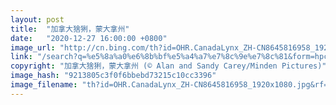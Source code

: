 ```yaml
---
layout: post
title:  "加拿大猞猁，蒙大拿州"
date:   "2020-12-27 16:00:00 +0800"
image_url: "http://cn.bing.com/th?id=OHR.CanadaLynx_ZH-CN8645816958_1920x1080.jpg&rf=LaDigue_1920x1080.jpg&pid=hp"
link: "/search?q=%e5%8a%a0%e6%8b%bf%e5%a4%a7%e7%8c%9e%e7%8c%81&form=hpcapt&mkt=zh-cn"
copyright: "加拿大猞猁，蒙大拿州 (© Alan and Sandy Carey/Minden Pictures)"
image_hash: "9213805c3f0f6bbebd73215c10cc3396"
image_filename: "th?id=OHR.CanadaLynx_ZH-CN8645816958_1920x1080.jpg&rf=LaDigue_1920x1080.jpg&pid=hp"
---
```

